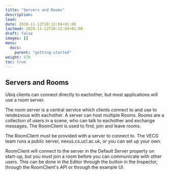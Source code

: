 ```yaml
---
title: "Servers and Rooms"
description: 
lead:
date: 2020-11-12T20:12:04+01:00
lastmod: 2020-11-12T20:12:04+01:00
draft: false
images: []
menu:
  docs:
    parent: "getting-started"
weight: 570
toc: true
---
```


## Servers and Rooms

Ubiq clients can connect directly to eachother, but most applications will use a room server.

The room server is a central service which clients connect to and use to rendezvous with eachother. A server can host multiple Rooms. Rooms are a collection of users in a scene, who can talk to eachother and exchange messages. The RoomClient is used to find, join and leave rooms.

The RoomClient must be provided with a server to connect to. The VECG team runs a public server, nexus.cs.ucl.ac.uk, or you can set up your own.

RoomClient will connect to the server in the Default Server property on start-up, but you must join a room before you can communicate with other users. This can be done in the Editor through the button in the Inspector, through the RoomClient's API or through the example UI.